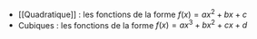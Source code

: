 - [[Quadratique]] : les fonctions de la forme $f(x) = ax^2 + bx + c$
- Cubiques : les fonctions de la forme $f(x) = ax^3+bx^2+cx+d$
